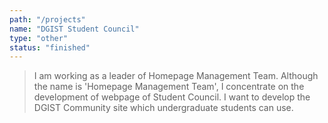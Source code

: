 ```yaml
---
path: "/projects"
name: "DGIST Student Council"
type: "other"
status: "finished"
---
```


> I am working as a leader of Homepage Management Team. Although the name is 'Homepage Management Team', I concentrate on the development of webpage of Student Council. I want to develop the DGIST Community site which undergraduate students can use.